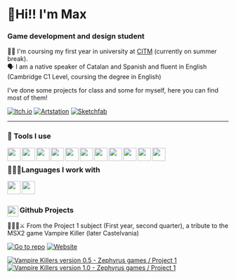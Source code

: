 #  🐧**Hi!! I'm Max**

### Game development and design student

👨‍🎓 I'm coursing my first year in university at [CITM](https://www.citm.upc.edu/) (currently on summer break). </br>
🗣 I am a native speaker of Catalan and Spanish and fluent in English (Cambridge C1 Level, coursing the degree in English) </br>

I've done some projects for class and some for myself, here you can find most of them!

[![Itch.io](https://custom-icon-badges.demolab.com/badge/Itch.io-FA5C5C.svg?style=for-the-badge&logoColor=white&logo=itchdotio)](https://m4xp0w3r.itch.io/)
[![Artstation](https://custom-icon-badges.demolab.com/badge/Artstation-black.svg?style=for-the-badge&logoColor=13AFF0&logo=artstation)](https://m4xp0w3rg4m3s.artstation.com/)
[![Sketchfab](https://custom-icon-badges.demolab.com/badge/Sketchfab-1CAAD9.svg?style=for-the-badge&logoColor=white&logo=sketchfab)](https://sketchfab.com/m4xp0w3r)

---

### 🧰 Tools I use </br>
<img align="left" src="https://cdn.jsdelivr.net/gh/devicons/devicon@latest/icons/threedsmax/threedsmax-original.svg" height="30" />
<img align="left" src="https://cdn.jsdelivr.net/gh/devicons/devicon@latest/icons/maya/maya-original.svg" height="30" />
<img align="left" src="https://www.svgrepo.com/show/508998/zbrush.svg" height="30"  />
<img align="left" src="https://cdn.worldvectorlogo.com/logos/substance-3d-painter-1.svg" height="30"  />
<img align="left" src="https://upload.wikimedia.org/wikipedia/commons/f/fb/Adobe_Illustrator_CC_icon.svg" height="30" />
<img align="left" src="https://cdn.jsdelivr.net/gh/devicons/devicon@latest/icons/photoshop/photoshop-original.svg" height="30" />
<img align="left" src="https://upload.wikimedia.org/wikipedia/commons/6/69/Logo_Aseprite.svg" height="30"  />
<img align="left" src="https://cdn.jsdelivr.net/gh/devicons/devicon@latest/icons/visualstudio/visualstudio-original.svg" height="30" />
<img align="left" src="https://cdn.jsdelivr.net/gh/devicons/devicon@latest/icons/vscode/vscode-original.svg" height="30" />
<img align="left" src="https://cdn.jsdelivr.net/gh/devicons/devicon@latest/icons/godot/godot-original.svg" height="30" />
<img align="left" src="https://cdn.jsdelivr.net/gh/devicons/devicon@latest/icons/github/github-original.svg" height="30" />
</br>

### 👩🏻‍💻Languages I work with </br>
<img align="left" src="https://cdn.jsdelivr.net/gh/devicons/devicon@latest/icons/c/c-original.svg" height="30" />
<img align="left" src="https://cdn.jsdelivr.net/gh/devicons/devicon@latest/icons/cplusplus/cplusplus-original.svg" height="30" />
</br>

#

### <img align="left" src="https://cdn.jsdelivr.net/gh/devicons/devicon@latest/icons/github/github-original.svg" height="25" /> Github Projects

🧛‍♂️🏰⚔ From the Project 1 subject (First year, second quarter), a tribute to the MSX2 game Vampire Killer (later Castelvania)

[![Go to repo](https://custom-icon-badges.demolab.com/badge/Github_Repository-990000.svg?style=for-the-badge&logoColor=white&logo=repo)](https://github.com/M4xp0w3rg4m3s/Vampire-Killer)
[![Website](https://custom-icon-badges.demolab.com/badge/Project_Website-990000.svg?style=for-the-badge&logoColor=white&logo=website)](https://m4xp0w3rg4m3s.github.io/Vampire-Killer/)

<!-- https://ytcards.demolab.com/?id=<video ID>&title=<video+title>&lang=en&timestamp=<video publish date in Unix time format>&background_color=%230d1117&title_color=%23ffffff&stats_color=%23dedede&max_title_lines=1&width=250&border_radius=5&duration=<video duration in seconds> "<video title>") -->
<!-- BEGIN YOUTUBE-CARDS -->
[![Vampire Killers version 0.5 - Zephyrus games / Project 1](https://ytcards.demolab.com/?id=6NMuUqSo27c&title=Vampire+Killers+version+0.5+-+Zephyrus+games+/+Project+1&lang=en&timestamp=1713650400&background_color=%230d1117&title_color=%23ffffff&stats_color=%23dedede&max_title_lines=1&width=250&border_radius=5&duration=146 "Vampire Killers version 0.5 - Zephyrus games / Project 1")](https://www.youtube.com/watch?v=6NMuUqSo27c)
[![Vampire Killers version 1.0 - Zephyrus games / Project 1](https://ytcards.demolab.com/?id=TM-ENfidVEI&title=Vampire+Killers+version+1.0+-+Zephyrus+games+/+Project+1&lang=en&timestamp=1717279200&background_color=%230d1117&title_color=%23ffffff&stats_color=%23dedede&max_title_lines=1&width=250&border_radius=5&duration=229 "Vampire Killers version 1.0 - Zephyrus games / Project 1")](https://www.youtube.com/watch?v=TM-ENfidVEI)
<!-- END YOUTUBE-CARDS -->
